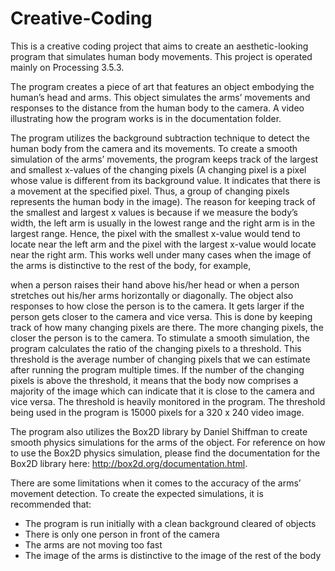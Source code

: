 # Creative-Coding

This is a creative coding project that aims to create an aesthetic-looking program that simulates human body movements. This project is operated mainly on Processing 3.5.3.

The program creates a piece of art that features an object embodying the human’s head and arms. This object simulates the arms’ movements and responses to the distance from the human body to the camera. A video illustrating how the program works is in the documentation folder.

The program utilizes the background subtraction technique to detect the human body from the camera and its movements. To create a smooth simulation of the arms’ movements, the program keeps track of the largest and smallest x-values of the changing pixels (A changing pixel is a pixel whose value is different from its background value. It indicates that there is a movement at the specified pixel. Thus, a group of changing pixels represents the human body in the image). The reason for keeping track of the smallest and largest x values is because if we measure the body’s width, the left arm is usually in the lowest range and the right arm is in the largest range. Hence, the pixel with the smallest x-value would tend to locate near the left arm and the pixel with the largest x-value would locate near the right arm. This works well under many cases when the image of the arms is distinctive to the rest of the body, for example,
  
when a person raises their hand above his/her head or when a person stretches out his/her arms horizontally or diagonally.
The object also responses to how close the person is to the camera. It gets larger if the person gets closer to the camera and vice versa. This is done by keeping track of how many changing pixels are there. The more changing pixels, the closer the person is to the camera. To stimulate a smooth simulation, the program calculates the ratio of the changing pixels to a threshold. This threshold is the average number of changing pixels that we can estimate after running the program multiple times. If the number of the changing pixels is above the threshold, it means that the body now comprises a majority of the image which can indicate that it is close to the camera and vice versa. The threshold is heavily monitored in the program. The threshold being used in the program is 15000 pixels for a 320 x 240 video image.

The program also utilizes the Box2D library by Daniel Shiffman to create smooth physics simulations for the arms of the object. For reference on how to use the Box2D physics simulation, please find the documentation for the Box2D library here: http://box2d.org/documentation.html.

There are some limitations when it comes to the accuracy of the arms’ movement detection. To create the expected simulations, it is recommended that:
- The program is run initially with a clean background cleared of objects
- There is only one person in front of the camera
- The arms are not moving too fast
- The image of the arms is distinctive to the image of the rest of the body
